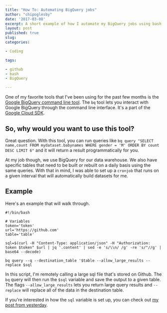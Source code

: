 ```yaml
---
title: "How To: Automating BigQuery jobs"
author: "chipoglesby"
date: '2017-03-08'
excerpt: A short example of how I automate my BigQuery jobs using bash.
layout: post
published: true
slug:
categories:

- Coding

tags:

- github
- bash
- BigQuery

---
```


One of my favorite tools that I've been using for the past few months is the 
[Google BigQuery command line tool](https://cloud.google.com/bigquery/bq-command-line-tool).
The `bq` tool lets you interact with Google BigQuery through the command line interface. It's a part of the 
[Google Cloud SDK](https://cloud.google.com/sdk/gcloud/reference/). 

## So, why would you want to use this tool? 

Great question. With this tool, you can run queries like
`bq query "SELECT name,count FROM mydataset.babynames WHERE gender = 'M' ORDER BY count DESC LIMIT 6"`
and it will return a result programmatically for you.

At my job though, we use BigQuery for our data warehouse. We also have specific tables that need to be built
or rebuilt on a daily basis using the same queries. With that in mind, I was able to set up a `cronjob` that runs
on a given interval that will automatically build datasets for me.

## Example
Here's an example that will walk through.

```
#!/bin/bash

# Variables
token='token'
url='https://github.com'
table='table'

sql=$(curl -H "Content-Type: application/json" -H "Authorization: token $token" $url | jq '.content' | sed -e 's/\\n/ /g' -re 's/"//g' | base64 --decode)

bq query --q --destination_table '$table --allow_large_results --replace $sql
```

In this script, I'm remotely calling a large sql file that's stored on Github.
The `bq` query will then run the `$sql` variable and save the output to a given table.
The flags `--allow_large_results` lets you return large query results and
`--replace` will replace all of the data in the destination table.

If you're interested in how the `sql` variable is set up, you can check out
[my post from yesterday](http://www.chipoglesby.com/2017/03/github-and-bash/).
